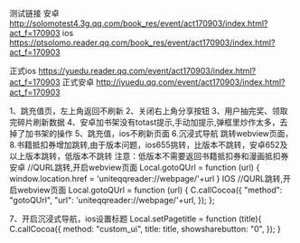 测试链接
安卓
http://solomotest4.3g.qq.com/book_res/event/act170903/index.html?act_f=170903
ios
https://ptsolomo.reader.qq.com/book_res/event/act170903/index.html?act_f=170903

正式ios
https://yuedu.reader.qq.com/event/act170903/index.html?act_f=170903
正式安卓
http://iyuedu.qq.com/event/act170903/index.html?act_f=170903

1、跳充值页，左上角返回不刷新
2、关闭右上角分享按钮
3、用户抽完奖、领取完碎片刷新数据
4、安卓加书架没有totast提示,手动加提示,弹框里炒作太多，去掉了加书架的操作
5、跳充值，ios不刷新页面
6.沉浸式导航 跳转webview页面，
8.书籍抵扣券增加跳转,由于版本问题，ios655挑转，比版本不跳转，安卓652及以上版本跳转，低版本不跳转
注意：低版本不需要返回书籍抵扣券和漫画抵扣券
安卓
//QURL跳转,开启webview页面
        Local.gotoQUrl = function (url) {
          window.location.href = 'uniteqqreader://webpage/'+url
        } 
IOS
//QURL跳转,开启webview页面
        Local.gotoQUrl = function (url) {
            C.callCocoa({
                "method": "gotoQUrl",
                "url": 'uniteqqreader://webpage/'+url,
            });
        };

7、开启沉浸式导航，ios设置标题
        Local.setPagetitle = function (title){
            C.callCocoa({
                method: "custom_ui",
                title: title,
                showsharebutton: "0",
            });
        }